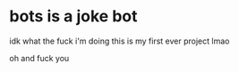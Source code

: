 # bots is a joke bot
idk what the fuck i'm doing
this is my first ever project lmao









oh and fuck you
